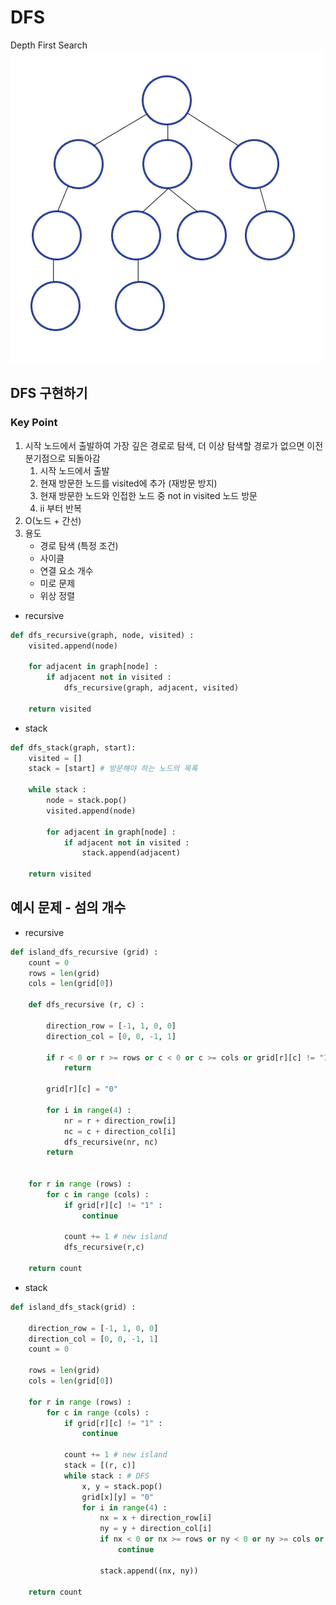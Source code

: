 # DFS
Depth First Search
![image](webp_dfs.webp)
## DFS 구현하기
### Key Point
1. 시작 노드에서 출발하여 가장 깊은 경로로 탐색, 더 이상 탐색할 경로가 없으면 이전 분기점으로 되돌아감  
   1. 시작 노드에서 출발  
   2. 현재 방문한 노드를 visited에 추가 (재방문 방지)
   3. 현재 방문한 노드와 인접한 노드 중 not in visited 노드 방문
   4. ii 부터 반복
2. O(노드 + 간선)
3. 용도
   - 경로 탐색 (특정 조건)
   - 사이클
   - 연결 요소 개수
   - 미로 문제
   - 위상 정렬

- recursive
```python
def dfs_recursive(graph, node, visited) :
    visited.append(node)

    for adjacent in graph[node] :
        if adjacent not in visited :
            dfs_recursive(graph, adjacent, visited)

    return visited
```

- stack
```python
def dfs_stack(graph, start):
    visited = []
    stack = [start] # 방문해야 하는 노드의 목록

    while stack :
        node = stack.pop()
        visited.append(node)

        for adjacent in graph[node] :
            if adjacent not in visited :
                stack.append(adjacent)

    return visited
```

## 예시 문제 - 섬의 개수
- recursive
```python
def island_dfs_recursive (grid) :
    count = 0
    rows = len(grid)
    cols = len(grid[0])

    def dfs_recursive (r, c) :

        direction_row = [-1, 1, 0, 0]
        direction_col = [0, 0, -1, 1]

        if r < 0 or r >= rows or c < 0 or c >= cols or grid[r][c] != "1" :
            return

        grid[r][c] = "0"

        for i in range(4) :
            nr = r + direction_row[i]
            nc = c + direction_col[i]
            dfs_recursive(nr, nc)
        return


    for r in range (rows) :
        for c in range (cols) :
            if grid[r][c] != "1" :
                continue

            count += 1 # new island
            dfs_recursive(r,c)
            
    return count
```
- stack
```python
def island_dfs_stack(grid) :

    direction_row = [-1, 1, 0, 0]
    direction_col = [0, 0, -1, 1]
    count = 0

    rows = len(grid)
    cols = len(grid[0])

    for r in range (rows) :
        for c in range (cols) :
            if grid[r][c] != "1" :
                continue

            count += 1 # new island
            stack = [(r, c)]
            while stack : # DFS
                x, y = stack.pop()
                grid[x][y] = "0"
                for i in range(4) :
                    nx = x + direction_row[i]
                    ny = y + direction_col[i]
                    if nx < 0 or nx >= rows or ny < 0 or ny >= cols or grid[nx][ny] != "1" :
                        continue

                    stack.append((nx, ny))

    return count

```